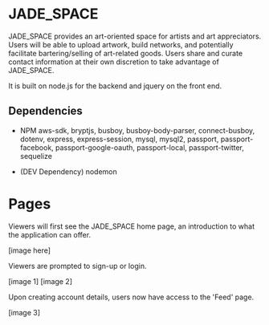 # JADE_SPACE

JADE_SPACE provides an art-oriented space for artists and art appreciators.
Users will be able to upload artwork, build networks, and potentially facilitate bartering/selling of art-related goods. Users share and curate contact information at their own discretion to take advantage of JADE_SPACE.

It is built on node.js for the backend and jquery on the front end.

## Dependencies

* NPM aws-sdk, bryptjs, busboy, busboy-body-parser, connect-busboy, dotenv, express, express-session, mysql, mysql2, passport, passport-facebook, passport-google-oauth, passport-local, passport-twitter, sequelize

* (DEV Dependency) nodemon

# Pages

Viewers will first see the JADE_SPACE home page, an introduction to what the application can offer.

[image here]

Viewers are prompted to sign-up or login.

[image 1]
[image 2]

Upon creating account details, users now have access to the 'Feed' page.

[image 3]